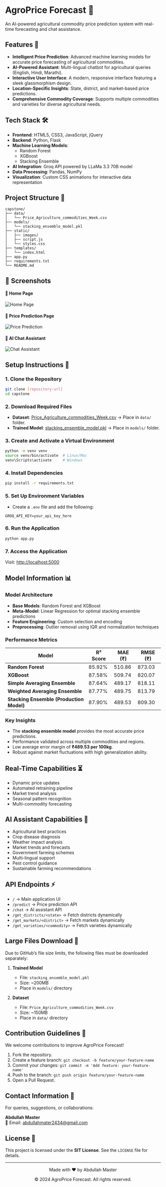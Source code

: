 # AgroPrice Forecast 🌾

An AI-powered agricultural commodity price prediction system with real-time forecasting and chat assistance.

## Features 🚀

- **Intelligent Price Prediction**: Advanced machine learning models for accurate price forecasting of agricultural commodities.
- **AI-Powered Assistant**: Multi-lingual chatbot for agricultural queries (English, Hindi, Marathi).
- **Interactive User Interface**: A modern, responsive interface featuring a sleek glassmorphism design.
- **Location-Specific Insights**: State, district, and market-based price predictions.
- **Comprehensive Commodity Coverage**: Supports multiple commodities and varieties for diverse agricultural needs.

## Tech Stack 🛠️

- **Frontend**: HTML5, CSS3, JavaScript, jQuery
- **Backend**: Python, Flask
- **Machine Learning Models**: 
  - Random Forest
  - XGBoost
  - Stacking Ensemble
- **AI Integration**: Groq API powered by LLaMa 3.3 70B model
- **Data Processing**: Pandas, NumPy
- **Visualization**: Custom CSS animations for interactive data representation

## Project Structure 📁

```
capstone/
├── data/
│   └── Price_Agriculture_commodities_Week.csv
├── models/
│   └── stacking_ensemble_model.pkl
├── static/
│   ├── images/
│   ├── script.js
│   └── styles.css
├── templates/
│   └── index.html
├── app.py
├── requirements.txt
└── README.md
```

## 📸 Screenshots

#### 🔹 Home Page  
![Home Page](static/images/homepage.png)

#### 🔹 Price Prediction Page  
![Price Prediction](static/images/prediction_page.png)

#### 🔹 AI Chat Assistant  
![Chat Assistant](static/images/chat_assistant.png)

## Setup Instructions 🚀

### 1. Clone the Repository
```bash
git clone [repository-url]
cd capstone
```

### 2. Download Required Files
- **Dataset**: [Price_Agriculture_commodities_Week.csv](your-data-link) → Place in `data/` folder.
- **Trained Model**: [stacking_ensemble_model.pkl](your-model-link) → Place in `models/` folder.

### 3. Create and Activate a Virtual Environment
```bash
python -m venv venv
source venv/bin/activate  # Linux/Mac
venv\Scripts\activate     # Windows
```

### 4. Install Dependencies
```bash
pip install -r requirements.txt
```

### 5. Set Up Environment Variables
- Create a `.env` file and add the following:
```
GROQ_API_KEY=your_api_key_here
```

### 6. Run the Application
```bash
python app.py
```

### 7. Access the Application
Visit: [http://localhost:5000](http://localhost:5000)

## Model Information 📊

### Model Architecture
- **Base Models**: Random Forest and XGBoost
- **Meta-Model**: Linear Regression for optimal stacking ensemble predictions
- **Feature Engineering**: Custom selection and encoding
- **Preprocessing**: Outlier removal using IQR and normalization techniques

### Performance Metrics

| Model | R² Score | MAE (₹) | RMSE (₹) |
|--------|---------|---------|---------|
| **Random Forest** | 85.92% | 510.86 | 873.03 |
| **XGBoost** | 87.58% | 509.74 | 820.07 |
| **Simple Averaging Ensemble** | 87.64% | 489.17 | 818.11 |
| **Weighted Averaging Ensemble** | 87.77% | 489.75 | 813.79 |
| **Stacking Ensemble (Production Model)** | 87.90% | 489.53 | 809.30 |

### Key Insights
- The **stacking ensemble model** provides the most accurate price predictions.
- Performance validated across multiple commodities and regions.
- Low average error margin of **₹489.53 per 100kg**.
- Robust against market fluctuations with high generalization ability.

## Real-Time Capabilities ⏳

- Dynamic price updates
- Automated retraining pipeline
- Market trend analysis
- Seasonal pattern recognition
- Multi-commodity forecasting

## AI Assistant Capabilities 🤖

- Agricultural best practices
- Crop disease diagnosis
- Weather impact analysis
- Market trends and forecasts
- Government farming schemes
- Multi-lingual support
- Pest control guidance
- Sustainable farming recommendations

## API Endpoints ⚡

- `/` → Main application UI
- `/predict` → Price prediction API
- `/chat` → AI assistant API
- `/get_districts/<state>` → Fetch districts dynamically
- `/get_markets/<district>` → Fetch markets dynamically
- `/get_varieties/<commodity>` → Fetch varieties dynamically

## Large Files Download 📂

Due to GitHub’s file size limits, the following files must be downloaded separately:

1. **Trained Model**
   - File: `stacking_ensemble_model.pkl`
   - Size: ~200MB
   - Place in `models/` directory

2. **Dataset**
   - File: `Price_Agriculture_commodities_Week.csv`
   - Size: ~150MB
   - Place in `data/` directory

## Contribution Guidelines 🤝

We welcome contributions to improve AgroPrice Forecast!

1. Fork the repository.
2. Create a feature branch: `git checkout -b feature/your-feature-name`
3. Commit your changes: `git commit -m 'Add feature: your-feature-name'`
4. Push to the branch: `git push origin feature/your-feature-name`
5. Open a Pull Request.

## Contact Information 📧

For queries, suggestions, or collaborations:

**Abdullah Master**   
📧 Email: [abdullahmater2434@gmail.com](mailto:abdullahmater2434@gmail.com)  


## License 📜

This project is licensed under the **SIT License**. See the `LICENSE` file for details.

---
<p align="center">Made with ❤️ by Abdullah Master</p>
<p align="center">© 2024 AgroPrice Forecast. All rights reserved.</p>

